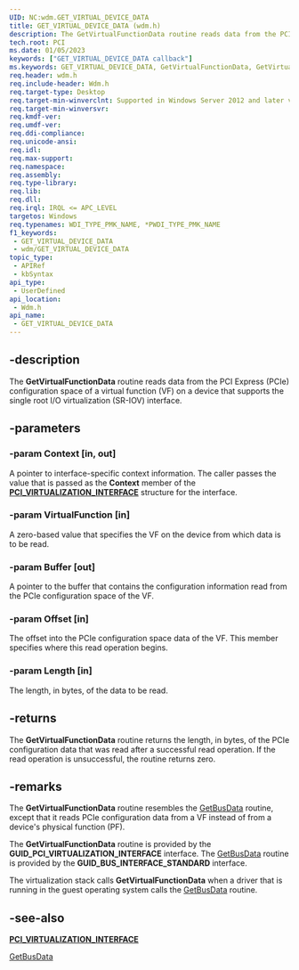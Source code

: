 ```yaml
---
UID: NC:wdm.GET_VIRTUAL_DEVICE_DATA
title: GET_VIRTUAL_DEVICE_DATA (wdm.h)
description: The GetVirtualFunctionData routine reads data from the PCI Express (PCIe) configuration space of a virtual function (VF) on a device that supports the single root I/O virtualization (SR-IOV) interface.
tech.root: PCI
ms.date: 01/05/2023
keywords: ["GET_VIRTUAL_DEVICE_DATA callback"]
ms.keywords: GET_VIRTUAL_DEVICE_DATA, GetVirtualFunctionData, GetVirtualFunctionData routine, PCI.getvirtualfunctiondata, wdm/GetVirtualFunctionData
req.header: wdm.h
req.include-header: Wdm.h
req.target-type: Desktop
req.target-min-winverclnt: Supported in Windows Server 2012 and later versions of Windows.
req.target-min-winversvr: 
req.kmdf-ver: 
req.umdf-ver: 
req.ddi-compliance: 
req.unicode-ansi: 
req.idl: 
req.max-support: 
req.namespace: 
req.assembly: 
req.type-library: 
req.lib: 
req.dll: 
req.irql: IRQL <= APC_LEVEL
targetos: Windows
req.typenames: WDI_TYPE_PMK_NAME, *PWDI_TYPE_PMK_NAME
f1_keywords:
 - GET_VIRTUAL_DEVICE_DATA
 - wdm/GET_VIRTUAL_DEVICE_DATA
topic_type:
 - APIRef
 - kbSyntax
api_type:
 - UserDefined
api_location:
 - Wdm.h
api_name:
 - GET_VIRTUAL_DEVICE_DATA
---
```


## -description

The **GetVirtualFunctionData** routine reads data from the PCI Express (PCIe) configuration space of a virtual function (VF) on a device that supports the single root I/O virtualization (SR-IOV) interface.

## -parameters

### -param Context [in, out]

A pointer to interface-specific context information. The caller passes the value that is passed as the **Context** member of the [**PCI_VIRTUALIZATION_INTERFACE**](./ns-wdm-pci_virtualization_interface.md) structure for the interface.

### -param VirtualFunction [in]

A zero-based value that specifies the VF on the device from which data is to be read.

### -param Buffer [out]

A pointer to the buffer that contains the configuration information read from the PCIe configuration space of the VF.

### -param Offset [in]

The offset into the PCIe configuration space data of the VF. This member specifies where this read operation begins.

### -param Length [in]

The length, in bytes, of the data to be read.

## -returns

The **GetVirtualFunctionData** routine returns the length, in bytes, of the PCIe configuration data that was read after a successful read operation. If the read operation is unsuccessful, the routine returns zero.

## -remarks

The **GetVirtualFunctionData** routine resembles the [GetBusData](nc-wdm-get_set_device_data.md) routine, except that it reads PCIe configuration data from a VF instead of from a device's physical function (PF).

The **GetVirtualFunctionData** routine is provided by the **GUID_PCI_VIRTUALIZATION_INTERFACE** interface. The [GetBusData](nc-wdm-get_set_device_data.md) routine is provided by the **GUID_BUS_INTERFACE_STANDARD** interface.

The virtualization stack calls **GetVirtualFunctionData** when a driver that is running in the guest operating system calls the [GetBusData](nc-wdm-get_set_device_data.md) routine.

## -see-also

[**PCI_VIRTUALIZATION_INTERFACE**](./ns-wdm-pci_virtualization_interface.md)

[GetBusData](nc-wdm-get_set_device_data.md)
